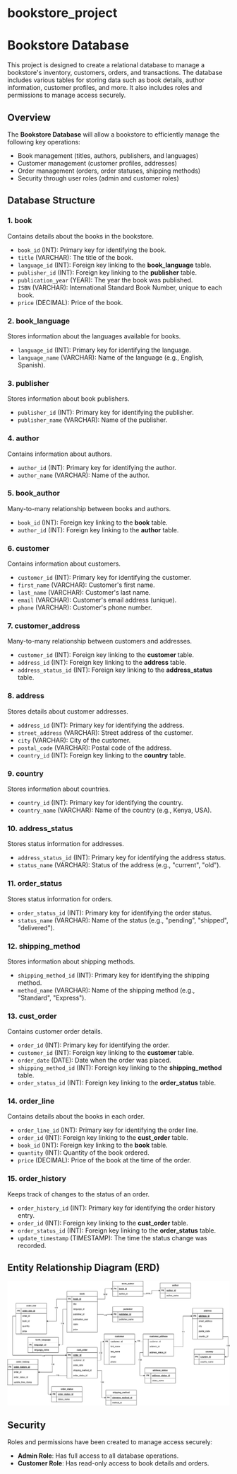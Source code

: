# bookstore_project
# Bookstore Database

This project is designed to create a relational database to manage a bookstore's inventory, customers, orders, and transactions. The database includes various tables for storing data such as book details, author information, customer profiles, and more. It also includes roles and permissions to manage access securely.

## Overview

The **Bookstore Database** will allow a bookstore to efficiently manage the following key operations:
- Book management (titles, authors, publishers, and languages)
- Customer management (customer profiles, addresses)
- Order management (orders, order statuses, shipping methods)
- Security through user roles (admin and customer roles)

## Database Structure

### 1. **book**
Contains details about the books in the bookstore.

- `book_id` (INT): Primary key for identifying the book.
- `title` (VARCHAR): The title of the book.
- `language_id` (INT): Foreign key linking to the **book_language** table.
- `publisher_id` (INT): Foreign key linking to the **publisher** table.
- `publication_year` (YEAR): The year the book was published.
- `ISBN` (VARCHAR): International Standard Book Number, unique to each book.
- `price` (DECIMAL): Price of the book.

### 2. **book_language**
Stores information about the languages available for books.

- `language_id` (INT): Primary key for identifying the language.
- `language_name` (VARCHAR): Name of the language (e.g., English, Spanish).

### 3. **publisher**
Stores information about book publishers.

- `publisher_id` (INT): Primary key for identifying the publisher.
- `publisher_name` (VARCHAR): Name of the publisher.

### 4. **author**
Contains information about authors.

- `author_id` (INT): Primary key for identifying the author.
- `author_name` (VARCHAR): Name of the author.

### 5. **book_author**
Many-to-many relationship between books and authors.

- `book_id` (INT): Foreign key linking to the **book** table.
- `author_id` (INT): Foreign key linking to the **author** table.

### 6. **customer**
Contains information about customers.

- `customer_id` (INT): Primary key for identifying the customer.
- `first_name` (VARCHAR): Customer's first name.
- `last_name` (VARCHAR): Customer's last name.
- `email` (VARCHAR): Customer's email address (unique).
- `phone` (VARCHAR): Customer's phone number.

### 7. **customer_address**
Many-to-many relationship between customers and addresses.

- `customer_id` (INT): Foreign key linking to the **customer** table.
- `address_id` (INT): Foreign key linking to the **address** table.
- `address_status_id` (INT): Foreign key linking to the **address_status** table.

### 8. **address**
Stores details about customer addresses.

- `address_id` (INT): Primary key for identifying the address.
- `street_address` (VARCHAR): Street address of the customer.
- `city` (VARCHAR): City of the customer.
- `postal_code` (VARCHAR): Postal code of the address.
- `country_id` (INT): Foreign key linking to the **country** table.

### 9. **country**
Stores information about countries.

- `country_id` (INT): Primary key for identifying the country.
- `country_name` (VARCHAR): Name of the country (e.g., Kenya, USA).

### 10. **address_status**
Stores status information for addresses.

- `address_status_id` (INT): Primary key for identifying the address status.
- `status_name` (VARCHAR): Status of the address (e.g., "current", "old").

### 11. **order_status**
Stores status information for orders.

- `order_status_id` (INT): Primary key for identifying the order status.
- `status_name` (VARCHAR): Name of the status (e.g., "pending", "shipped", "delivered").

### 12. **shipping_method**
Stores information about shipping methods.

- `shipping_method_id` (INT): Primary key for identifying the shipping method.
- `method_name` (VARCHAR): Name of the shipping method (e.g., "Standard", "Express").

### 13. **cust_order**
Contains customer order details.

- `order_id` (INT): Primary key for identifying the order.
- `customer_id` (INT): Foreign key linking to the **customer** table.
- `order_date` (DATE): Date when the order was placed.
- `shipping_method_id` (INT): Foreign key linking to the **shipping_method** table.
- `order_status_id` (INT): Foreign key linking to the **order_status** table.

### 14. **order_line**
Contains details about the books in each order.

- `order_line_id` (INT): Primary key for identifying the order line.
- `order_id` (INT): Foreign key linking to the **cust_order** table.
- `book_id` (INT): Foreign key linking to the **book** table.
- `quantity` (INT): Quantity of the book ordered.
- `price` (DECIMAL): Price of the book at the time of the order.

### 15. **order_history**
Keeps track of changes to the status of an order.

- `order_history_id` (INT): Primary key for identifying the order history entry.
- `order_id` (INT): Foreign key linking to the **cust_order** table.
- `order_status_id` (INT): Foreign key linking to the **order_status** table.
- `update_timestamp` (TIMESTAMP): The time the status change was recorded.

## Entity Relationship Diagram (ERD)
![Bookstore ERD](bookstore.drawio.png )

## Security

Roles and permissions have been created to manage access securely:
- **Admin Role**: Has full access to all database operations.
- **Customer Role**: Has read-only access to book details and orders.


